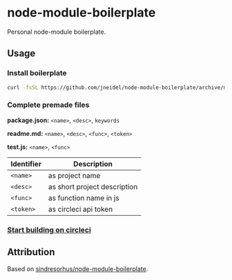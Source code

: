 # node-module-boilerplate

Personal node-module boilerplate.

## Usage

### Install boilerplate

```bash
curl -fsSL https://github.com/jneidel/node-module-boilerplate/archive/master.tar.gz | tar -xz --strip-components=2 node-module-boilerplate-master/boilerplate
```

### Complete premade files

**package.json:** `<name>`, `<desc>`, `keywords`

**readme.md:** `<name>`, `<desc>`, `<func>`, `<token>` 

**test.js:** `<name>`, `<func>`

| Identifier | Description |
|--|--|
| `<name>` | as project name |
| `<desc>` | as short project description |
| `<func>` | as function name in js |
| `<token>` | as circleci api token |

### [Start building on circleci](https://circleci.com/add-projects/gh/jneidel)

## Attribution

Based on [sindresorhus/node-module-boilerplate](https://github.com/sindresorhus/node-module-boilerplate).

